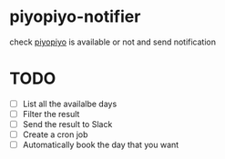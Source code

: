 # piyopiyo-notifier
check [piyopiyo](https://www.nerima-piyopiyo.com/piyopiyo/) is available or not and send notification

# TODO
- [ ] List all the availalbe days
- [ ] Filter the result
- [ ] Send the result to Slack
- [ ] Create a cron job
- [ ] Automatically book the day that you want
